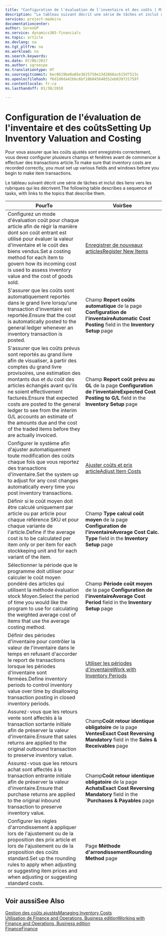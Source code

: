 ```yaml
---
title: "Configuration de l'évaluation de l'inventaire et des coûts | Microsoft Docs"
description: "Le tableau suivant décrit une série de tâches et inclut des liens vers les rubriques qui les décrivent."
services: project-madeira
documentationcenter: 
author: SorenGP
ms.service: dynamics365-financials
ms.topic: article
ms.devlang: na
ms.tgt_pltfrm: na
ms.workload: na
ms.search.keywords: 
ms.date: 07/06/2017
ms.author: sgroespe
ms.translationtype: HT
ms.sourcegitcommit: bec0619be0a65e3625759e13d2866ac615d7513c
ms.openlocfilehash: f6d1d0da42bbc6bf186845648552eb639731759f
ms.contentlocale: fr-ca
ms.lasthandoff: 01/30/2018

---
```

# <a name="setting-up-inventory-valuation-and-costing"></a><span data-ttu-id="a6440-103">Configuration de l'évaluation de l'inventaire et des coûts</span><span class="sxs-lookup"><span data-stu-id="a6440-103">Setting Up Inventory Valuation and Costing</span></span>
<span data-ttu-id="a6440-104">Pour vous assurer que les coûts ajustés sont enregistrés correctement, vous devez configurer plusieurs champs et fenêtres avant de commencer à effectuer des transactions article.</span><span class="sxs-lookup"><span data-stu-id="a6440-104">To make sure that inventory costs are recorded correctly, you must set up various fields and windows before you begin to make item transactions.</span></span>

<span data-ttu-id="a6440-105">Le tableau suivant décrit une série de tâches et inclut des liens vers les rubriques qui les décrivent.</span><span class="sxs-lookup"><span data-stu-id="a6440-105">The following table describes a sequence of tasks, with links to the topics that describe them.</span></span>

|<span data-ttu-id="a6440-106">**Pour**</span><span class="sxs-lookup"><span data-stu-id="a6440-106">**To**</span></span>|<span data-ttu-id="a6440-107">**Voir**</span><span class="sxs-lookup"><span data-stu-id="a6440-107">**See**</span></span>|  
|------------|-------------|  
|<span data-ttu-id="a6440-108">Configurez un mode d'évaluation coût pour chaque article afin de régir la manière dont son coût entrant est utilisé pour évaluer la valeur d'inventaire et le coût des biens vendus.</span><span class="sxs-lookup"><span data-stu-id="a6440-108">Set a costing method for each item to govern how its incoming cost is used to assess inventory value and the cost of goods sold.</span></span>|[<span data-ttu-id="a6440-109">Enregistrer de nouveaux articles</span><span class="sxs-lookup"><span data-stu-id="a6440-109">Register New Items</span></span>](inventory-how-register-new-items.md)|  
|<span data-ttu-id="a6440-110">S'assurer que les coûts sont automatiquement reportés dans le grand livre lorsqu'une transaction d'inventaire est reportée.</span><span class="sxs-lookup"><span data-stu-id="a6440-110">Ensure that the cost is automatically posted to the general ledger whenever an inventory transaction is posted.</span></span>|<span data-ttu-id="a6440-111">Champ **Report coûts automatique** de la page **Configuration de l'inventaire**</span><span class="sxs-lookup"><span data-stu-id="a6440-111">**Automatic Cost Posting** field in the **Inventory Setup** page</span></span>|  
|<span data-ttu-id="a6440-112">S'assurer que les coûts prévus sont reportés au grand livre afin de visualiser, à partir des comptes du grand livre provisoires, une estimation des montants dus et du coût des articles échangés avant qu'ils ne soient effectivement facturés.</span><span class="sxs-lookup"><span data-stu-id="a6440-112">Ensure that expected costs are posted to the general ledger to see from the interim G/L accounts an estimate of the amounts due and the cost of the traded items before they are actually invoiced.</span></span>|<span data-ttu-id="a6440-113">Champ **Report coût prévu au GL** de la page **Configuration de l'inventaire**</span><span class="sxs-lookup"><span data-stu-id="a6440-113">**Expected Cost Posting to G/L** field in the **Inventory Setup** page</span></span>|  
|<span data-ttu-id="a6440-114">Configurer le système afin d'ajuster automatiquement toute modification des coûts chaque fois que vous reportez des transactions d'inventaire.</span><span class="sxs-lookup"><span data-stu-id="a6440-114">Set the system up to adjust for any cost changes automatically every time you post inventory transactions.</span></span>|[<span data-ttu-id="a6440-115">Ajuster coûts et prix article</span><span class="sxs-lookup"><span data-stu-id="a6440-115">Adjust Item Costs</span></span>](inventory-how-adjust-item-costs.md)|  
|<span data-ttu-id="a6440-116">Définir si le coût moyen doit être calculé uniquement par article ou par article pour chaque référence SKU et pour chaque variante de l'article.</span><span class="sxs-lookup"><span data-stu-id="a6440-116">Define if the average cost is to be calculated per item only or per item for each stockkeping unit and for each variant of the item.</span></span>|<span data-ttu-id="a6440-117">Champ **Type calcul coût moyen** de la page **Configuration de l'inventaire**</span><span class="sxs-lookup"><span data-stu-id="a6440-117">**Average Cost Calc. Type** field in the **Inventory Setup** page</span></span>|  
|<span data-ttu-id="a6440-118">Sélectionner la période que le programme doit utiliser pour calculer le coût moyen pondéré des articles qui utilisent la méthode évaluation stock Moyen.</span><span class="sxs-lookup"><span data-stu-id="a6440-118">Select the period of time you would like the program to use for calculating the weighted average cost of items that use the average costing method.</span></span>|<span data-ttu-id="a6440-119">Champ **Période coût moyen** de la page **Configuration de l'inventaire**</span><span class="sxs-lookup"><span data-stu-id="a6440-119">**Average Cost Period** field in the **Inventory Setup** page</span></span>|  
|<span data-ttu-id="a6440-120">Définir des périodes d'inventaire pour contrôler la valeur de l'inventaire dans le temps en refusant d'accorder le report de transactions lorsque les périodes d'inventaire sont fermées.</span><span class="sxs-lookup"><span data-stu-id="a6440-120">Define inventory periods to control inventory value over time by disallowing transaction posting in closed inventory periods.</span></span>|[<span data-ttu-id="a6440-121">Utiliser les périodes d'inventaire</span><span class="sxs-lookup"><span data-stu-id="a6440-121">Work with Inventory Periods</span></span>](finance-how-to-work-with-inventory-periods.md)|  
|<span data-ttu-id="a6440-122">Assurez-vous que les retours vente sont affectés à la transaction sortante initiale afin de préserver la valeur d'inventaire.</span><span class="sxs-lookup"><span data-stu-id="a6440-122">Ensure that sales returns are applied to the original outbound transaction to preserve inventory value.</span></span>|<span data-ttu-id="a6440-123">Champ**Coût retour identique obligatoire** de la page **Ventes**</span><span class="sxs-lookup"><span data-stu-id="a6440-123">**Exact Cost Reversing Mandatory** field in the **Sales & Receivables** page</span></span>|  
|<span data-ttu-id="a6440-124">Assurez-vous que les retours achat sont affectés à la transaction entrante initiale afin de préserver la valeur d'inventaire.</span><span class="sxs-lookup"><span data-stu-id="a6440-124">Ensure that purchase returns are applied to the original inbound transaction to preserve inventory value.</span></span>|<span data-ttu-id="a6440-125">Champ**Coût retour identique obligatoire** de la page **Achats**</span><span class="sxs-lookup"><span data-stu-id="a6440-125">**Exact Cost Reversing Mandatory** field in the **´Purchases & Payables** page</span></span>|
|<span data-ttu-id="a6440-126">Configurer les règles d'arrondissement à appliquer lors de l'ajustement ou de la proposition des prix article et lors de l'ajustement ou de la proposition des coûts standard.</span><span class="sxs-lookup"><span data-stu-id="a6440-126">Set up the rounding rules to apply when adjusting or suggesting item prices and when adjusting or suggesting standard costs.</span></span>|<span data-ttu-id="a6440-127">Page **Méthode d'arrondissement**</span><span class="sxs-lookup"><span data-stu-id="a6440-127">**Rounding Method** page</span></span>|  

## <a name="see-also"></a><span data-ttu-id="a6440-128">Voir aussi</span><span class="sxs-lookup"><span data-stu-id="a6440-128">See Also</span></span>  
[<span data-ttu-id="a6440-129">Gestion des coûts ajustés</span><span class="sxs-lookup"><span data-stu-id="a6440-129">Managing Inventory Costs</span></span>](finance-manage-inventory-costs.md)  
[<span data-ttu-id="a6440-130">Utilisation de Finance and Operations, Business edition</span><span class="sxs-lookup"><span data-stu-id="a6440-130">Working with Finance and Operations, Business edition</span></span>](ui-work-product.md)  
[<span data-ttu-id="a6440-131">Finance</span><span class="sxs-lookup"><span data-stu-id="a6440-131">Finance</span></span>](finance.md)  

